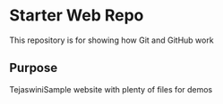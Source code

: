 # Starter Web Repo

This repository is for showing how Git and GitHub work

## Purpose

TejaswiniSample website with plenty of files for demos
